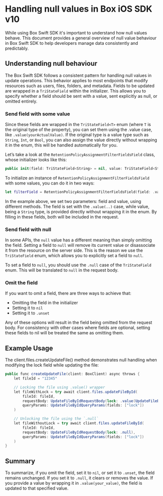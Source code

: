 # Handling null values in Box iOS SDK v10

While using Box Swift SDK it's important to understand how null values behave. This document provides a general overview of null value behaviour in Box Swift SDK to help developers manage data consistently and predictably.

## Understanding null behaviour

The Box Swift SDK follows a consistent pattern for handling null values in update operations.
This behavior applies to most endpoints that modify resources such as users, files, folders, and metadata.
Fields to be updated are wrapped in a `TriStateField` within the initializer. This allows you to specify whether a field should be sent with a value, sent explicitly as null, or omitted entirely.

### Send field with some value

Since these fields are wrapped in the `TriStateField<T>` enum (where `T` is the original type of the property), you can set them using the .value case, like `.value(yourActualValue)`.
If the original type is a value type such as `String`, `Int`, or `Bool`, you can also assign the value directly without wrapping it in the enum, this will be handled automatically for you.

Let’s take a look at the `RetentionPolicyAssignmentFilterFieldsField` class, whose initializer looks like this:

```swift
public init(field: TriStateField<String> = nil, value: TriStateField<String> = nil) { ...}
```

To initialize an instance of `RetentionPolicyAssignmentFilterFieldsField` with some values, you can do it in two ways:

```swift
let filterField = RetentionPolicyAssignmentFilterFieldsField(field: .value("my_field_name"), value: "my actual value")
```

In the example above, we set two parameters: field and value, using different methods. The field is set with the `.value(..)` case, while value, being a `String` type, is provided directly without wrapping it in the enum.
By filling in these fields, both will be included in the request.

### Send field with null

In some APIs, the `null` value has a different meaning than simply omitting the field.
Setting a field to `null` will remove its current value or disassociate it from the resource on the server side.
This is the reason we use the `TriStateField` enum, which allows you to explicitly set a field to `null`.

To set a field to `null`, you should use the `.null` case of the `TriStateField` enum. This will be translated to `null` in the request body.

### Omit the field

If you want to omit a field, there are three ways to achieve that:

- Omitting the field in the initializer
- Setting it to `nil`
- Setting it to `.unset`

Any of these options will result in the field being omitted from the request body.
For consistency with other cases where fields are optional, setting these fields to nil will be treated the same as omitting them.

## Example Usage

The client.files.createUpdateFile() method demonstrates null handling when modifying the lock field while updating the file:

```c#
public func createUpdateFile(client: BoxClient) async throws {
    let fileId = "12345"

    // Locking the file using .value() wrapper
    let fileWithLock = try await client.files.updateFileById(
        fileId: fileId,
        requestBody: UpdateFileByIdRequestBody(lock: .value(UpdateFileByIdRequestBodyLockField(access: .lock))),
        queryParams: UpdateFileByIdQueryParams(fields: ["lock"])
    )

    // Unlocking the file using the `.null`
    let fileWithoutLock = try await client.files.updateFileById(
        fileId: fileId,
        requestBody: UpdateFileByIdRequestBody(lock: .null),
        queryParams: UpdateFileByIdQueryParams(fields: ["lock"])
    )
}
```

## Summary

To summarize, if you omit the field, set it to `nil`, or set it to `.unset`, the field remains unchanged.
If you set it to `.null`, it clears or removes the value.
If you provide a value by wrapping it in `.value(your_value)`, the field is updated to that specified value.
